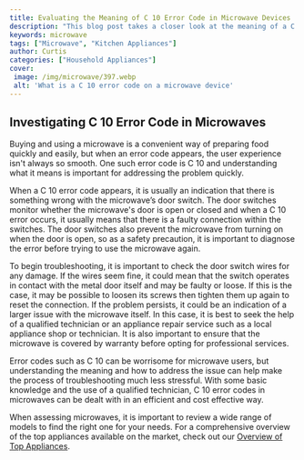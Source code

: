 ```yaml
---
title: Evaluating the Meaning of C 10 Error Code in Microwave Devices
description: "This blog post takes a closer look at the meaning of a C 10 error code in microwave devices exploring what could be causing the error and how it can be rectified"
keywords: microwave
tags: ["Microwave", "Kitchen Appliances"]
author: Curtis
categories: ["Household Appliances"]
cover: 
 image: /img/microwave/397.webp
 alt: 'What is a C 10 error code on a microwave device'
---
```

## Investigating C 10 Error Code in Microwaves

Buying and using a microwave is a convenient way of preparing food quickly and easily, but when an error code appears, the user experience isn't always so smooth. One such error code is C 10 and understanding what it means is important for addressing the problem quickly. 

When a C 10 error code appears, it is usually an indication that there is something wrong with the microwave’s door switch. The door switches monitor whether the microwave's door is open or closed and when a C 10 error occurs, it usually means that there is a faulty connection within the switches. The door switches also prevent the microwave from turning on when the door is open, so as a safety precaution, it is important to diagnose the error before trying to use the microwave again. 

To begin troubleshooting, it is important to check the door switch wires for any damage. If the wires seem fine, it could mean that the switch operates in contact with the metal door itself and may be faulty or loose. If this is the case, it may be possible to loosen its screws then tighten them up again to reset the connection. If the problem persists, it could be an indication of a larger issue with the microwave itself. In this case, it is best to seek the help of a qualified technician or an appliance repair service such as a local appliance shop or technician. It is also important to ensure that the microwave is covered by warranty before opting for professional services. 

Error codes such as C 10 can be worrisome for microwave users, but understanding the meaning and how to address the issue can help make the process of troubleshooting much less stressful. With some basic knowledge and the use of a qualified technician, C 10 error codes in microwaves can be dealt with in an efficient and cost effective way. 

When assessing microwaves, it is important to review a wide range of models to find the right one for your needs. For a comprehensive overview of the top appliances available on the market, check out our [Overview of Top Appliances](./pages/appliance-overview).
